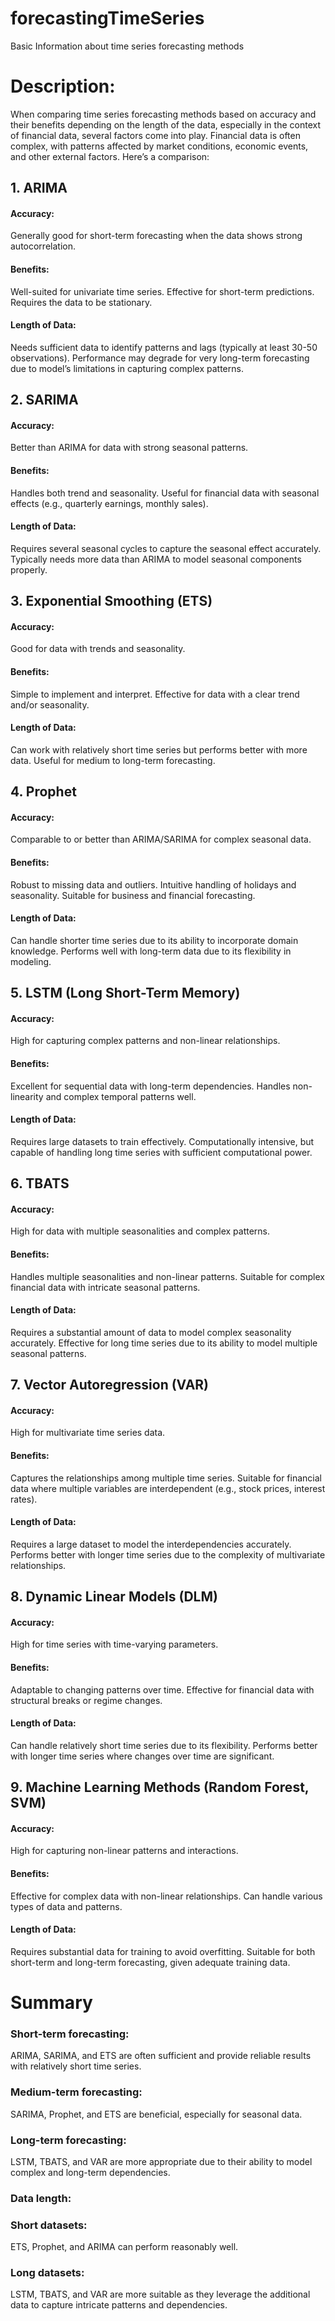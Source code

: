 # forecastingTimeSeries
Basic Information about time series forecasting methods 

# Description:
When comparing time series forecasting methods based on accuracy and their benefits depending on the length of the data, especially in the context of financial data, several factors come into play. Financial data is often complex, with patterns affected by market conditions, economic events, and other external factors. Here’s a comparison:

## 1. ARIMA
#### Accuracy: 
Generally good for short-term forecasting when the data shows strong autocorrelation.
#### Benefits:
Well-suited for univariate time series.
Effective for short-term predictions.
Requires the data to be stationary.
#### Length of Data:
Needs sufficient data to identify patterns and lags (typically at least 30-50 observations).
Performance may degrade for very long-term forecasting due to model’s limitations in capturing complex patterns.

##  2. SARIMA
#### Accuracy: 
Better than ARIMA for data with strong seasonal patterns.
#### Benefits:
Handles both trend and seasonality.
Useful for financial data with seasonal effects (e.g., quarterly earnings, monthly sales).
#### Length of Data:
Requires several seasonal cycles to capture the seasonal effect accurately.
Typically needs more data than ARIMA to model seasonal components properly.

## 3. Exponential Smoothing (ETS)
#### Accuracy: 
Good for data with trends and seasonality.
#### Benefits:
Simple to implement and interpret.
Effective for data with a clear trend and/or seasonality.
#### Length of Data:
Can work with relatively short time series but performs better with more data.
Useful for medium to long-term forecasting.

## 4. Prophet
#### Accuracy: 
Comparable to or better than ARIMA/SARIMA for complex seasonal data.
#### Benefits:
Robust to missing data and outliers.
Intuitive handling of holidays and seasonality.
Suitable for business and financial forecasting.
#### Length of Data:
Can handle shorter time series due to its ability to incorporate domain knowledge.
Performs well with long-term data due to its flexibility in modeling.

## 5. LSTM (Long Short-Term Memory)
#### Accuracy: 
High for capturing complex patterns and non-linear relationships.
#### Benefits:
Excellent for sequential data with long-term dependencies.
Handles non-linearity and complex temporal patterns well.
#### Length of Data:
Requires large datasets to train effectively.
Computationally intensive, but capable of handling long time series with sufficient computational power.

## 6. TBATS
#### Accuracy: 
High for data with multiple seasonalities and complex patterns.
#### Benefits:
Handles multiple seasonalities and non-linear patterns.
Suitable for complex financial data with intricate seasonal patterns.
#### Length of Data:
Requires a substantial amount of data to model complex seasonality accurately.
Effective for long time series due to its ability to model multiple seasonal patterns.

## 7. Vector Autoregression (VAR)
#### Accuracy: 
High for multivariate time series data.
#### Benefits:
Captures the relationships among multiple time series.
Suitable for financial data where multiple variables are interdependent (e.g., stock prices, interest rates).
#### Length of Data:
Requires a large dataset to model the interdependencies accurately.
Performs better with longer time series due to the complexity of multivariate relationships.

## 8. Dynamic Linear Models (DLM)
#### Accuracy: 
High for time series with time-varying parameters.
#### Benefits:
Adaptable to changing patterns over time.
Effective for financial data with structural breaks or regime changes.
#### Length of Data:
Can handle relatively short time series due to its flexibility.
Performs better with longer time series where changes over time are significant.

## 9. Machine Learning Methods (Random Forest, SVM)
#### Accuracy: 
High for capturing non-linear patterns and interactions.
#### Benefits:
Effective for complex data with non-linear relationships.
Can handle various types of data and patterns.
#### Length of Data:
Requires substantial data for training to avoid overfitting.
Suitable for both short-term and long-term forecasting, given adequate training data.


# Summary

### Short-term forecasting: 
ARIMA, SARIMA, and ETS are often sufficient and provide reliable results with relatively short time series.
### Medium-term forecasting: 
SARIMA, Prophet, and ETS are beneficial, especially for seasonal data.
### Long-term forecasting: 
LSTM, TBATS, and VAR are more appropriate due to their ability to model complex and long-term dependencies.

### Data length:

### Short datasets: 
ETS, Prophet, and ARIMA can perform reasonably well.
### Long datasets: 
LSTM, TBATS, and VAR are more suitable as they leverage the additional data to capture intricate patterns and dependencies.

